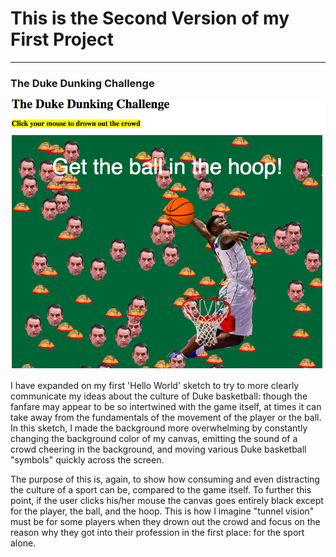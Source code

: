 # This is the Second Version of my First Project
------

### The Duke Dunking Challenge
![Sarah Perrin](images/screenshot1.png?raw=true "Sarah Perrin")

I have expanded on my first 'Hello World' sketch to try to more clearly communicate my ideas about the culture of Duke basketball: though the fanfare may appear to be so intertwined with the game itself, at times it can take away from the fundamentals of the movement of the player or the ball. In this sketch, I made the background more overwhelming by constantly changing the background color of my canvas, emitting the sound of a crowd cheering in the background, and moving various Duke basketball "symbols" quickly across the screen.

The purpose of this is, again, to show how consuming and even distracting the culture of a sport can be, compared to the game itself. To further this point, if the user clicks his/her mouse the canvas goes entirely black except for the player, the ball, and the hoop. This is how I imagine "tunnel vision" must be for some players when they drown out the crowd and focus on the reason why they got into their profession in the first place: for the sport alone.
